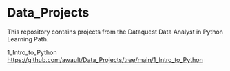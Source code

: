 # Data_Projects

This repository contains projects from the Dataquest Data Analyst in Python Learning Path.

1_Intro_to_Python
https://github.com/awault/Data_Projects/tree/main/1_Intro_to_Python
